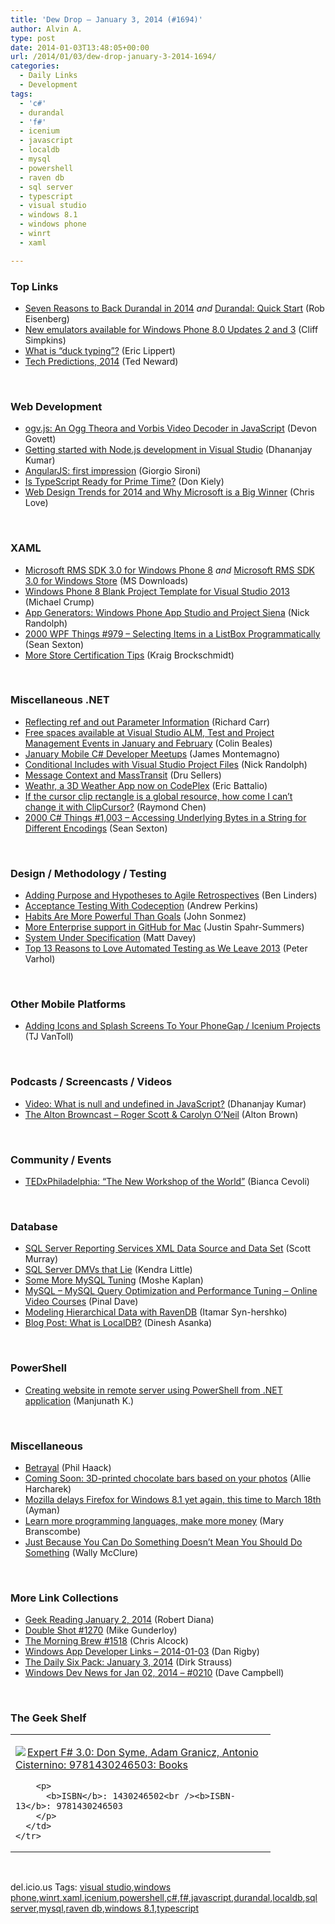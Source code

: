 ```yaml
---
title: 'Dew Drop – January 3, 2014 (#1694)'
author: Alvin A.
type: post
date: 2014-01-03T13:48:05+00:00
url: /2014/01/03/dew-drop-january-3-2014-1694/
categories:
  - Daily Links
  - Development
tags:
  - 'c#'
  - durandal
  - 'f#'
  - icenium
  - javascript
  - localdb
  - mysql
  - powershell
  - raven db
  - sql server
  - typescript
  - visual studio
  - windows 8.1
  - windows phone
  - winrt
  - xaml

---
```

### <a name="top"></a>Top Links

  * <a href="http://feedproxy.google.com/~r/Devlicious/~3/wr_ZQc1p5RQ/seven-reasons-to-back-durandal-in-2014.aspx" target="_blank">Seven Reasons to Back Durandal in 2014</a> _and_ <a href="http://www.infoq.com/articles/durandal-javascript-framework" target="_blank">Durandal: Quick Start</a> (Rob Eisenberg)
  * <a href="http://blogs.windows.com/windows_phone/b/wpdev/archive/2014/01/02/new-emulators-available-for-windows-phone-8-0-updates-2-and-3.aspx" target="_blank">New emulators available for Windows Phone 8.0 Updates 2 and 3</a> (Cliff Simpkins)
  * <a href="http://ericlippert.com/2014/01/02/what-is-duck-typing/?utm_source=rss&utm_medium=rss&utm_campaign=what-is-duck-typing" target="_blank">What is &#8220;duck typing&#8221;?</a> (Eric Lippert)
  * <a href="http://blogs.tedneward.com/2014/01/03/Tech+Predictions+2014.aspx" target="_blank">Tech Predictions, 2014</a> (Ted Neward)

&nbsp;

### <a name="web"></a>Web Development

  * <a href="http://badassjs.com/post/71980473022" target="_blank">ogv.js: An Ogg Theora and Vorbis Video Decoder in JavaScript</a> (Devon Govett)
  * <a href="http://debugmode.net/2014/01/02/getting-started-with-node-js-development-in-visual-studio/" target="_blank">Getting started with Node.js development in Visual Studio</a> (Dhananjay Kumar)
  * <a href="http://feeds.dzone.com/~r/zones/css/~3/0VcdAP9N7KE/angularjs-first-impression" target="_blank">AngularJS: first impression</a> (Giorgio Sironi)
  * <a href="http://devproconnections.com/javascript/typescript-ready-prime-time" target="_blank">Is TypeScript Ready for Prime Time?</a> (Don Kiely)
  * <a href="http://www.love2dev.com/#!article/Web-Design-Trends-for-2014-and-Why-Microsoft-is-a-Big-Winner" target="_blank">Web Design Trends for 2014 and Why Microsoft is a Big Winner</a> (Chris Love)

&nbsp;

### <a name="silverlight"></a>XAML

  * <a href="http://www.microsoft.com/en-us/download/details.aspx?id=39703&WT.mc_id=rss_alldownloads_all" target="_blank">Microsoft RMS SDK 3.0 for Windows Phone 8</a> _and_ <a href="http://www.microsoft.com/en-us/download/details.aspx?id=39701&WT.mc_id=rss_alldownloads_all" target="_blank">Microsoft RMS SDK 3.0 for Windows Store</a> (MS Downloads)
  * <a href="http://feedproxy.google.com/~r/MichaelCrump/~3/cc9Lx2U3bxc/windows-phone-8-blank-project-template-for-visual-studio-2013" target="_blank">Windows Phone 8 Blank Project Template for Visual Studio 2013</a> (Michael Crump)
  * <a href="http://feedproxy.google.com/~r/NicksNetTravels/~3/jCzarNG-8Co/post.aspx" target="_blank">App Generators: Windows Phone App Studio and Project Siena</a> (Nick Randolph)
  * <a href="http://wpf.2000things.com/2014/01/03/979-selecting-items-in-a-listbox-programmatically/" target="_blank">2000 WPF Things #979 – Selecting Items in a ListBox Programmatically</a> (Sean Sexton)
  * <a href="http://kraigbrockschmidt.com/blog/?p=1230" target="_blank">More Store Certification Tips</a> (Kraig Brockschmidt)

&nbsp;

### <a name="dotnet"></a>Miscellaneous .NET

  * <a href="http://feedproxy.google.com/~r/BlackwaspLatestAdditions/~3/cEwhNHFU2Sk/RSSLanding.aspx" target="_blank">Reflecting ref and out Parameter Information</a> (Richard Carr)
  * <a href="http://blogs.msdn.com/b/visualstudiouk/archive/2014/01/02/free-spaces-available-at-visual-studio-alm-test-and-project-management-events-in-january-and-february.aspx" target="_blank">Free spaces available at Visual Studio ALM, Test and Project Management Events in January and February</a> (Colin Beales)
  * <a href="http://blog.xamarin.com/january-mobile-csharp-developer-meetups/" target="_blank">January Mobile C# Developer Meetups</a> (James Montemagno)
  * <a href="http://feedproxy.google.com/~r/NicksNetTravels/~3/UxnJbOEXKNM/post.aspx" target="_blank">Conditional Includes with Visual Studio Project Files</a> (Nick Randolph)
  * <a href="http://feedproxy.google.com/~r/CodeBetter/~3/U_lFf7w9ZEo/" target="_blank">Message Context and MassTransit</a> (Dru Sellers)
  * <a href="http://blogs.msdn.com/b/vcblog/archive/2014/01/02/weathr-a-3d-weather-app-now-on-codeplex.aspx" target="_blank">Weathr, a 3D Weather App now on CodePlex</a> (Eric Battalio)
  * <a href="http://blogs.msdn.com/b/oldnewthing/archive/2014/01/02/10486431.aspx" target="_blank">If the cursor clip rectangle is a global resource, how come I can&#8217;t change it with ClipCursor?</a> (Raymond Chen)
  * <a href="http://csharp.2000things.com/2014/01/02/1003-accessing-underlying-bytes-in-a-string-for-different-encodings/" target="_blank">2000 C# Things #1,003 – Accessing Underlying Bytes in a String for Different Encodings</a> (Sean Sexton)

&nbsp;

### <a name="design"></a>Design / Methodology / Testing

  * <a href="http://www.infoq.com/news/2014/01/hypotheses-retrospectives" target="_blank">Adding Purpose and Hypotheses to Agile Retrospectives</a> (Ben Linders)
  * <a href="http://feedproxy.google.com/~r/nettuts/~3/RwHqxsl_cAA/" target="_blank">Acceptance Testing With Codeception</a> (Andrew Perkins)
  * <a href="http://simpleprogrammer.com/2014/01/02/habits-powerful-goals/?utm_source=rss&utm_medium=rss&utm_campaign=habits-powerful-goals" target="_blank">Habits Are More Powerful Than Goals</a> (John Sonmez)
  * <a href="https://github.com/blog/1730-more-enterprise-support-in-github-for-mac" target="_blank">More Enterprise support in GitHub for Mac</a> (Justin Spahr-Summers)
  * <a href="http://mdavey.wordpress.com/2014/01/02/system-under-specification/" target="_blank">System Under Specification</a> (Matt Davey)
  * <a href="http://feedproxy.google.com/~r/TestStudio/~3/zYBBrPIPbjc/Top-13-Reasons-to-Love-Automated-Testing-as-We-Leave-2013.aspx" target="_blank">Top 13 Reasons to Love Automated Testing as We Leave 2013</a> (Peter Varhol)

&nbsp;

### <a name="mobile"></a>Other Mobile Platforms

  * <a href="http://www.icenium.com/blog/icenium-team-blog/2014/01/02/adding-icons-and-splash-screens-to-your-phonegap-icenium-projects" target="_blank">Adding Icons and Splash Screens To Your PhoneGap / Icenium Projects</a> (TJ VanToll)

&nbsp;

### <a name="podcasts"></a>Podcasts / Screencasts / Videos

  * <a href="http://debugmode.net/2014/01/03/video-what-is-null-and-undefined-in-javascript/" target="_blank">Video: What is null and undefined in JavaScript?</a> (Dhananjay Kumar)
  * <a href="http://thebrowncast.libsyn.com/roger-scott-carolyn-o-neil" target="_blank">The Alton Browncast &#8211; Roger Scott & Carolyn O’Neil</a> (Alton Brown)

&nbsp;

### <a name="events"></a>Community / Events

  * <a href="http://www.geekadelphia.com/2014/01/02/tedxphiladelphia-the-new-workshop-of-the-world/" target="_blank">TEDxPhiladelphia: “The New Workshop of the World”</a> (Bianca Cevoli)

&nbsp;

### <a name="sql"></a>Database

  * <a href="http://feedproxy.google.com/~r/MSSQLTips-LatestSqlServerTips/~3/wCWtq-7Bku8/tip.asp" target="_blank">SQL Server Reporting Services XML Data Source and Data Set</a> (Scott Murray)
  * <a href="http://feedproxy.google.com/~r/BrentOzar-SqlServerDba/~3/xCxgWlL0fWc/" target="_blank">SQL Server DMVs that Lie</a> (Kendra Little)
  * <a href="http://feeds.dzone.com/~r/zones/architects/~3/uf5acFQn5dA/some-more-mysql-tuning" target="_blank">Some More MySQL Tuning</a> (Moshe Kaplan)
  * <a href="http://blog.sqlauthority.com/2014/01/03/mysql-mysql-query-optimization-and-performance-tuning-online-video-courses/" target="_blank">MySQL – MySQL Query Optimization and Performance Tuning – Online Video Courses</a> (Pinal Dave)
  * <a href="http://java.dzone.com/articles/modelling-hierarchical-data" target="_blank">Modeling Hierarchical Data with RavenDB</a> (Itamar Syn-hershko)
  * <a href="http://www.toadworld.com/platforms/sql-server/b/weblog/archive/2014/01/02/what-is-localdb.aspx" target="_blank">Blog Post: What is LocalDB?</a> (Dinesh Asanka)

&nbsp;

### <a name="ps"></a>PowerShell

  * <a href="http://feedproxy.google.com/~r/geekswithblogs/~3/Cn9encJRqdg/155047.aspx" target="_blank">Creating website in remote server using PowerShell from .NET application</a> (Manjunath K.)

&nbsp;

### <a name="misc"></a>Miscellaneous

  * <a href="http://feeds.haacked.com/~r/haacked/~3/DjP6a5Vn3YI/" target="_blank">Betrayal</a> (Phil Haack)
  * <a href="http://www.geekadelphia.com/2014/01/02/coming-soon-3d-printed-chocolate-bars-based-on-your-photos/" target="_blank">Coming Soon: 3D-printed chocolate bars based on your photos</a> (Allie Harcharek)
  * <a href="http://feedproxy.google.com/~r/winbetadotorg/~3/9PCOrLFnh-s/mozilla-delays-firefox-windows-81-yet-again-time-march-18th" target="_blank">Mozilla delays Firefox for Windows 8.1 yet again, this time to March 18th</a> (Ayman)
  * <a href="http://blog.pluralsight.com/more-programming-languages-more-money" target="_blank">Learn more programming languages, make more money</a> (Mary Branscombe)
  * <a href="http://morewally.com/cs/blogs/wallym/archive/2014/01/02/just-because-you-can-do-something-doesn-t-mean-you-should-do-something.aspx" target="_blank">Just Because You Can Do Something Doesn&#8217;t Mean You Should Do Something</a> (Wally McClure)

&nbsp;

### <a name="links"></a>More Link Collections

  * <a href="http://feeds.regulargeek.com/~r/RegularGeek/~3/6UKJOzzq9tY/" target="_blank">Geek Reading January 2, 2014</a> (Robert Diana)
  * <a href="http://afreshcup.com/home/2014/1/3/double-shot-1270.html" target="_blank">Double Shot #1270</a> (Mike Gunderloy)
  * <a href="http://feedproxy.google.com/~r/ReflectivePerspective/~3/C5k-Dl5TutA/" target="_blank">The Morning Brew #1518</a> (Chris Alcock)
  * <a href="http://feedproxy.google.com/~r/DanRigby/~3/625rK-mjLp4/" target="_blank">Windows App Developer Links &#8211; 2014-01-03</a> (Dan Rigby)
  * <a href="http://feeds.feedblitz.com/~/53537567/0/dirkstrauss~The-Daily-Six-Pack-January" target="_blank">The Daily Six Pack: January 3, 2014</a> (Dirk Strauss)
  * <a href="http://www.windowsdevnews.com/Blogs.aspx?ID=285" target="_blank">Windows Dev News for Jan 02, 2014 &#8211; #0210</a> (Dave Campbell)

&nbsp;

### <a name="shelf"></a>The Geek Shelf

<div id="scid:7dc1bd33-94bd-46fd-a20b-0131235bcd47:2f5a16ba-9903-4b70-b170-863ff61bde86" class="wlWriterEditableSmartContent" style="float: none; padding-bottom: 0px; padding-top: 0px; padding-left: 0px; margin: 0px; display: inline; padding-right: 0px">
  <table cellspacing="0" cellpadding="2" width="400" border="0" unselectable="on">
    <tr>
      <td valign="top" width="400">
        <p>
          <a title="Expert F# 3.0: Don Syme, Adam Granicz, Antonio Cisternino: 9781430246503: Books" href="http://www.amazon.com/exec/obidos/ASIN/1430246502/alvinashcraft-20"><img data-recalc-dims="1" decoding="async" src="https://i0.wp.com/images.amazon.com/images/P/1430246502.01.MZZZZZZZ.jpg?w=660" border="0" align="left" style="float:left" />Expert F# 3.0: Don Syme, Adam Granicz, Antonio Cisternino: 9781430246503: Books</a>
        </p>
        
        <p>
          <b>ISBN</b>: 1430246502<br /><b>ISBN-13</b>: 9781430246503
        </p>
      </td>
    </tr>
  </table>
</div>

&nbsp;

<div id="scid:0767317B-992E-4b12-91E0-4F059A8CECA8:0eeb863d-9219-438b-9d15-df84ae435b4a" class="wlWriterEditableSmartContent" style="float: none; padding-bottom: 0px; padding-top: 0px; padding-left: 0px; margin: 0px; display: inline; padding-right: 0px">
  del.icio.us Tags: <a href="http://del.icio.us/popular/visual+studio" rel="tag">visual studio</a>,<a href="http://del.icio.us/popular/windows+phone" rel="tag">windows phone</a>,<a href="http://del.icio.us/popular/winrt" rel="tag">winrt</a>,<a href="http://del.icio.us/popular/xaml" rel="tag">xaml</a>,<a href="http://del.icio.us/popular/icenium" rel="tag">icenium</a>,<a href="http://del.icio.us/popular/powershell" rel="tag">powershell</a>,<a href="http://del.icio.us/popular/c%23" rel="tag">c#</a>,<a href="http://del.icio.us/popular/f%23" rel="tag">f#</a>,<a href="http://del.icio.us/popular/javascript" rel="tag">javascript</a>,<a href="http://del.icio.us/popular/durandal" rel="tag">durandal</a>,<a href="http://del.icio.us/popular/localdb" rel="tag">localdb</a>,<a href="http://del.icio.us/popular/sql+server" rel="tag">sql server</a>,<a href="http://del.icio.us/popular/mysql" rel="tag">mysql</a>,<a href="http://del.icio.us/popular/raven+db" rel="tag">raven db</a>,<a href="http://del.icio.us/popular/windows+8.1" rel="tag">windows 8.1</a>,<a href="http://del.icio.us/popular/typescript" rel="tag">typescript</a>
</div>